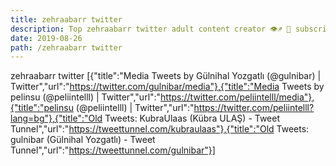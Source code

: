 ```yaml
---
title: zehraabarr twitter
description: Top zehraabarr twitter adult content creator 👁♐️ 👑 subscribe zehraabarr twitter to my porn site below IG zehraabarr twitter
date: 2019-08-26
path: /zehraabarr twitter
---
```


zehraabarr twitter
[{"title":"Media Tweets by Gülnihal Yozgatlı (@gulnibar) | Twitter","url":"https://twitter.com/gulnibar/media"},{"title":"Media Tweets by pelinsu (@peliintelll) | Twitter","url":"https://twitter.com/peliintelll/media"},{"title":"pelinsu (@peliintelll) | Twitter","url":"https://twitter.com/peliintelll?lang=bg"},{"title":"Old Tweets: KubraUlaas (Kübra ULAŞ) - Tweet Tunnel","url":"https://tweettunnel.com/kubraulaas"},{"title":"Old Tweets: gulnibar (Gülnihal Yozgatlı) - Tweet Tunnel","url":"https://tweettunnel.com/gulnibar"}]

